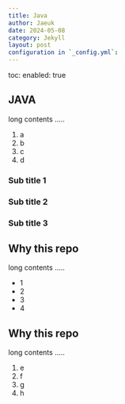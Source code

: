 ```yaml
---
title: Java
author: Jaeuk
date: 2024-05-08
category: Jekyll
layout: post
configuration in `_config.yml`:
---
```


toc:
    enabled: true

JAVA
-------------

long contents .....

1. a
2. b
3. c
4. d

### Sub title 1

### Sub title 2

### Sub title 3

Why this repo
-------------

long contents .....

+ 1
+ 2
+ 3
+ 4

Why this repo
-------------

long contents .....

1. e
2. f
3. g
4. h